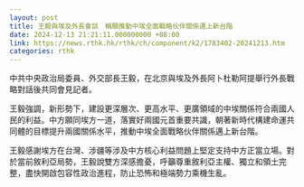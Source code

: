```yaml
---
layout: post
title: 王毅與埃及外長會談　稱願推動中埃全面戰略伙伴關係邁上新台階
date: 2024-12-13 21:21:11.000000000 +08:00
link: https://news.rthk.hk/rthk/ch/component/k2/1783402-20241213.htm
categories: rthk
---
```


中共中央政治局委員、外交部長王毅，在北京與埃及外長阿卜杜勒阿提舉行外長戰略對話後共同會見記者。

王毅強調，新形勢下，建設更深層次、更高水平、更廣領域的中埃關係符合兩國人民的利益。中方願同埃方一道，落實好兩國元首重要共識，朝著新時代構建命運共同體的目標提升兩國關係水平，推動中埃全面戰略伙伴關係邁上新台階。

王毅感謝埃方在台灣、涉疆等涉及中方核心利益問題上堅定支持中方正當立場。對於當前敘利亞局勢，王毅說雙方深感擔憂，呼籲尊重敘利亞主權、獨立和領土完整，盡快開啟包容性政治進程，防止恐怖和極端勢力乘機生亂。

